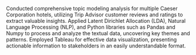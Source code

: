 Conducted comprehensive topic modeling analysis for multiple Caeser Corporation hotels, utilizing Trip Advisor customer reviews and ratings to extract valuable insights.
 Applied Latent Dirichlet Allocation (LDA), Natural Language Processing (NLP), and Python libraries such as Pandas and Numpy to process and analyze the textual data, uncovering key themes and patterns.
 Employed Tableau for effective data visualization, presenting actionable information to stakeholders in an easily understandable format.
